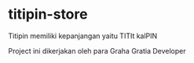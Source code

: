 # titipin-store

Titipin memiliki kepanjangan yaitu TITIt kalPIN

Project ini dikerjakan oleh para Graha Gratia Developer
